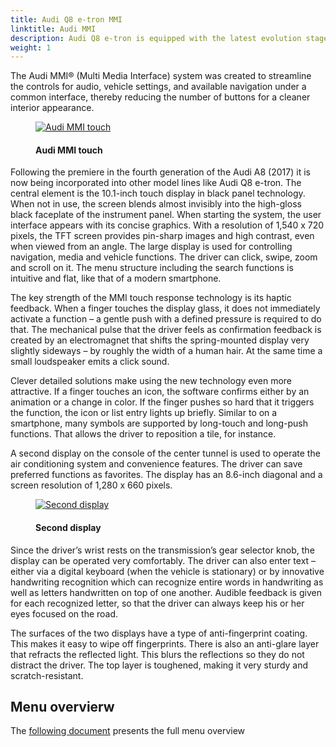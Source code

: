 ```yaml
---
title: Audi Q8 e-tron MMI
linktitle: Audi MMI
description: Audi Q8 e-tron is equipped with the latest evolution stage of its MMI operating concepts with the MMI touch response.
weight: 1
---
```

<!-- markdownlint-disable MD033 -->
The Audi MMI® (Multi Media Interface) system was created to streamline the controls for audio, vehicle settings, and available navigation under a common interface, thereby reducing the number of buttons for a cleaner interior appearance.

<figure>
    <a href="https://media.electrichasgoneaudi.net/multimedia/models/e-tron/technology/uiandoperations/mmi/both_screens_1.jpg">
        <img src="https://media.electrichasgoneaudi.net/multimedia/models/e-tron/technology/uiandoperations/mmi/both_screens_1s.jpg"
        class="img-fluid" alt="Audi MMI touch" title="Audi MMI touch">
    </a>
    <figcaption><h4>Audi MMI touch</h4></figcaption>
</figure>


 Following the premiere in the fourth generation of the Audi A8 (2017) it is now being incorporated into other model lines like Audi Q8 e-tron. The central element is the 10.1-inch touch display in black panel technology. When not in use, the screen blends almost invisibly into the high-gloss black faceplate of the instrument panel. When starting the system, the user interface appears with its concise graphics. With a resolution of 1,540 x 720 pixels, the TFT screen provides pin-sharp images and high contrast, even when viewed from an angle. The large display is used for controlling navigation, media and vehicle functions. The driver can click, swipe, zoom and scroll on it. The menu structure including the search functions is intuitive and flat, like that of a modern smartphone.

The key strength of the MMI touch response technology is its haptic feedback. When a finger touches the display glass, it does not immediately activate a function – a gentle push with a defined pressure is required to do that. The mechanical pulse that the driver feels as confirmation feedback is created by an electromagnet that shifts the spring-mounted display very slightly sideways – by roughly the width of a human hair. At the same time a small loudspeaker emits a click sound.

Clever detailed solutions make using the new technology even more attractive. If a finger touches an icon, the software confirms either by an animation or a change in color. If the finger pushes so hard that it triggers the function, the icon or list entry lights up briefly. Similar to on a smartphone, many symbols are supported by long-touch and long-push functions. That allows the driver to reposition a tile, for instance.

A second display on the console of the center tunnel is used to operate the air conditioning system and convenience features. The driver can save preferred functions as favorites. The display has an 8.6-inch diagonal and a screen resolution of 1,280 x 660 pixels.

<figure>
    <a href="https://media.electrichasgoneaudi.net/multimedia/models/e-tron/technology/uiandoperations/mmi/second_screen_1.jpg">
        <img src="https://media.electrichasgoneaudi.net/multimedia/models/e-tron/technology/uiandoperations/mmi/second_screen_1s.jpg"
        class="img-fluid" alt="Second display" title="Second display">
    </a>
    <figcaption><h4>Second display</h4></figcaption>
</figure>


Since the driver’s wrist rests on the transmission’s gear selector knob, the display can be operated very comfortably. The driver can also enter text – either via a digital keyboard (when the vehicle is stationary) or by innovative handwriting recognition which can recognize entire words in handwriting as well as letters handwritten on top of one another. Audible feedback is given for each recognized letter, so that the driver can always keep his or her eyes focused on the road.

The surfaces of the two displays have a type of anti-fingerprint coating. This makes it easy to wipe off fingerprints. There is also an anti-glare layer that refracts the reflected light. This blurs the reflections so they do not distract the driver. The top layer is toughened, making it very sturdy and scratch-resistant.

## Menu overvierw

The [following document](https://media.electrichasgoneaudi.net/multimedia/models/e-tron/technology/uiandoperations/mmi/MMI%20Menu%20overview.pdf) presents the full menu overview

